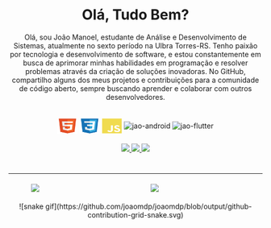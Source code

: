 <h1 align="center">Olá, Tudo Bem?</h1>

<p align="center">
    Olá, sou João Manoel, estudante de Análise e Desenvolvimento de Sistemas, atualmente no sexto período na Ulbra Torres-RS. Tenho paixão por tecnologia e desenvolvimento de software, e estou constantemente em busca de aprimorar minhas habilidades em programação e resolver problemas através da criação de soluções inovadoras. No GitHub, compartilho alguns dos meus projetos e contribuições para a comunidade de código aberto, sempre buscando aprender e colaborar com outros desenvolvedores.
</p>

<div style="display: inline-block; text-align: center; width: 100%; margin-top: 20px;">
  <img align="center" alt="jao-HTML" height="30" width="40" src="https://raw.githubusercontent.com/devicons/devicon/master/icons/html5/html5-original.svg">
  <img align="center" alt="jao-CSS" height="30" width="40" src="https://raw.githubusercontent.com/devicons/devicon/master/icons/css3/css3-original.svg">
  <img align="center" alt="jao-Js" height="30" width="40" src="https://raw.githubusercontent.com/devicons/devicon/master/icons/javascript/javascript-plain.svg">       
  <img align="center" alt="jao-android" height="30" width="40" src="https://cdn.jsdelivr.net/gh/devicons/devicon@latest/icons/android/android-original-wordmark.svg">
  <img align="center" alt="jao-flutter" height="30" width="40" src="https://cdn.jsdelivr.net/gh/devicons/devicon@latest/icons/flutter/flutter-original.svg">
</div>

<div style="text-align: center; margin-top: 20px;">
  <a href="https://www.instagram.com/joaomdp/" target="_blank">
    <img src="https://img.shields.io/badge/-Instagram-%23E4405F?style=for-the-badge&logo=instagram&logoColor=white" target="_blank">
  </a>
  <a href="mailto:joaomanoeldpereira@gmail.com">
    <img src="https://img.shields.io/badge/-Gmail-%23333?style=for-the-badge&logo=gmail&logoColor=white" target="_blank">
  </a>
  <a href="https://www.linkedin.com/in/joão-manoel-dias-pereira-4aa073234/" target="_blank">
    <img src="https://img.shields.io/badge/-LinkedIn-%230077B5?style=for-the-badge&logo=linkedin&logoColor=white" target="_blank">
  </a>  
</div>

<hr style="margin-top: 40px;">

<div style="display: flex; justify-content: center; align-items: center; margin-top: 20px;">
  <img align="left" width="47%" src="https://github-readme-stats.vercel.app/api?username=joaomdp&show_icons=true&theme=radical">
  <img align="left" width="35%" src="https://github-readme-stats.vercel.app/api/top-langs/?username=joaomdp&layout=compact&theme=radical">
</div>

<div align="center" style="margin-top: 20px;">
  ![snake gif](https://github.com/joaomdp/joaomdp/blob/output/github-contribution-grid-snake.svg)
</div>
